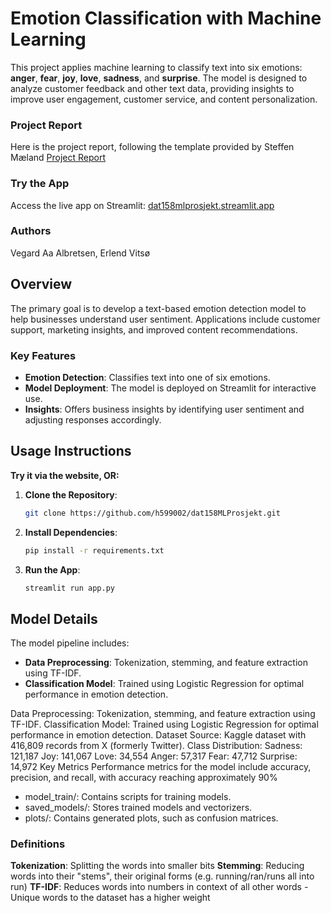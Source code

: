 
# Emotion Classification with Machine Learning

This project applies machine learning to classify text into six emotions: **anger**, **fear**, **joy**, **love**, **sadness**, and **surprise**. The model is designed to analyze customer feedback and other text data, providing insights to improve user engagement, customer service, and content personalization.

### Project Report
Here is the project report, following the template provided by Steffen Mæland [Project Report](./EmotionClassification.pdf)

### Try the App
Access the live app on Streamlit: [dat158mlprosjekt.streamlit.app](https://dat158mlprosjekt.streamlit.app/)

### Authors
Vegard Aa Albretsen, Erlend Vitsø

## Overview

The primary goal is to develop a text-based emotion detection model to help businesses understand user sentiment. Applications include customer support, marketing insights, and improved content recommendations.

### Key Features
- **Emotion Detection**: Classifies text into one of six emotions.
- **Model Deployment**: The model is deployed on Streamlit for interactive use.
- **Insights**: Offers business insights by identifying user sentiment and adjusting responses accordingly.

## Usage Instructions
**Try it via the website, OR:**
1. **Clone the Repository**:
   ```bash
   git clone https://github.com/h599002/dat158MLProsjekt.git
   ```
2. **Install Dependencies**:
   ```bash
   pip install -r requirements.txt
   ```
3. **Run the App**:
   ```bash
   streamlit run app.py
   ```

## Model Details

The model pipeline includes:
- **Data Preprocessing**: Tokenization, stemming, and feature extraction using TF-IDF.
- **Classification Model**: Trained using Logistic Regression for optimal performance in emotion detection.

Data Preprocessing: Tokenization, stemming, and feature extraction using TF-IDF.
Classification Model: Trained using Logistic Regression for optimal performance in emotion detection.
Dataset
Source: Kaggle dataset with 416,809 records from X (formerly Twitter).
Class Distribution:
Sadness: 121,187
Joy: 141,067
Love: 34,554
Anger: 57,317
Fear: 47,712
Surprise: 14,972
Key Metrics
Performance metrics for the model include accuracy, precision, and recall, with accuracy reaching approximately 90%

- model_train/: Contains scripts for training models.
- saved_models/: Stores trained models and vectorizers.
- plots/: Contains generated plots, such as confusion matrices.

### Definitions
**Tokenization**: Splitting the words into smaller bits
**Stemming**: Reducing words into their "stems", their original forms (e.g. running/ran/runs all into run)
**TF-IDF**: Reduces words into numbers in context of all other words - Unique words to the dataset has a higher weight

